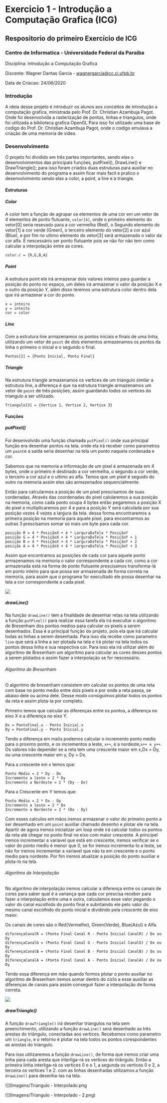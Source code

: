 # Exercicio 1 - Introdução a Computação Grafica (ICG)

## Respositorio do primeiro Exercício de ICG

### Centro de Informatica - Universidade Federal da Paraiba

 Disciplina: Introdução a Computação Grafica

 Discente: Wagner Dantas Garcia - wagnergarcia@cc.ci.ufpb.br

 Data de Criacao: 24/06/2020

### Introdução

A ideia desse projeto é introduzir os alunos aos conceitos de introdução a computação grafica, ministrada pelo Prof. Dr. Christian Azambuja Pagot. Onde foi desenvolvida a rasterização de pontos, linhas e triangulos, onde foi utilizada a biblioteca grafica OpenGL Para isso foi utilizado uma base de codigo do Prof. Dr. Christian Azambuja Pagot, onde o codigo emulava a criação de uma memoria de video.

### Desenvolvimento

  O projeto foi dividido em três partes importantes, sendo elas o desenvolvimentos das principais funções, putPixel(), DrawLine() e DrawTriangle(); para isso foram criados duas estruturas para auxiliar no desenvolvimento do programa e assim ficar mais facil e pratico o desenvolvimento sendo elas a color, a point, a line e a triangle.

#### Estruturas

##### Color

  A color tem a função de agrupar os elementos de uma cor em um vetor de 4 elementos de ponto flutuante, `color[4]`, onde o primeiro elemento do vetor[0] seria resevado para a cor vermelha (Red), o Segundo elemento do vetor[1] a cor verde (Green), o terceiro elemento do vetor[2] a cor azul (Blue), e por fim no ultimo elemento do vetor[3] será armazenado o valor da cor alfa. É nescessário ser ponto flutuante pois se não for não tem como calcular a interpolação entre as cores.

  ``` 
  color.c = {R,G,B,A}
  ```

  
##### Point

  A estrutura point ele irá armazenar dois valores inteiros para guardar a posição do ponto no espaço, um deles irá armazenar o valor da posição X e o outro da posição Y, além disso teremos uma estrutura color dentro dela que irá armazenar a cor do ponto.

``` 
x = inteiro
y = inteito
cor = color
```

##### Line

Com a estrutura line armazenamos os pontos iniciais e finais de uma linha, utilizando um vetor de `point` de dois elementos armazenamos os pontos da linha o primeiro o inicial e o segundo o final.

```
Pontos[2] = {Ponto Inicial, Ponto Final}
```

##### Triangle

Na estrutura triangle armazenamos os vertices de um triangulo similar a estrutura line, a diferença é que na estrutura triangle armazenamos um vetor de `point` de três posições, assim guardando todos os vertices do triangulo a ser utilizado.

```
Triangulo[3] = {Vertice 1, Vertice 2, Vertice 3}
```

#### Funções 

##### putPixel()

Foi desenvolvido uma função chamada `putPixel()` onde sua principal função era desenhar pontos na tela. onde ela irá receber como parametros um `point`e a saida seria desenhar na tela um ponto naquela cordenada e cor.

Sabemos que na memoria a informação de um pixel é armazenada em 4 bytes, onde o primeiro é destinado a cor vermelha, o segundo a cor verde, o terceiro a cor azul e o ultimo ao alfa. Temos que um pixel é seguido do outro na memoria assim eles são armazenados sequencialmente.

Então para calcularmos a posição de um pixel prescisamos de suas cordenadas. Através das coordenadas do pixel calularemos a sua posição na memoria, como cada ponto ocupa 4 bytes então pegaremos a posição X do pixel e multiplicaremos por 4 e para a posição Y será calculada por sua posição vezes 4 vezes a largura da tela. dessa forma encontraremos a primeira posição na memoria para aquele pixel, para encontrarmos as outras 3 prescisamos somar só mais um byte para cada cor. 
``` 
posição R = 4 * PosiçãoX + 4 * LarguraDaTela * PosiçãoY
posição G = 4 * PosiçãoX + 4 * LarguraDaTela * PosiçãoY + 1
posição B = 4 * PosiçãoX + 4 * LarguraDaTela * PosiçãoY + 2
posição A = 4 * PosiçãoX + 4 * LarguraDaTela * PosiçãoY + 3
```
Assim que encontramos as posições de cada cor para aquele ponto armazenamos na memoria o valor correspondente a cada cor, como a cor armazenada está na forma de ponto flutuante prescisamos transforma-lá em ponto inteiro para que possa ser armazenada de forma correta na memoria, para assim que o programa for execultado ele possa desenhar na tela a cor correspondente a cada pixel.

![](Imagens/Pontos.png)

##### drawLine()

Na função `drawLine()` tem a finalidade de desenhar retas na tela utilizando a função `putPixel()` para realizar essa tarefa ela irá execultar o algoritmo de Bresenham dos pontos medios para calcular os pixels a serem desenhados. Essa é a principal função do projeto, pois ela que irá calcular todas as linhas a serem desenhada. Para isso ela recebe como parametro `line` que será a linha a ser plotada na tela e irá plotar na tela todos os pontos dessa linha e sua respectiva cor. Para isso ela irá utilizar além do algoritmo de Bresenham um algoritmo para calcular as cores desses pontos a serem plotados e assim fazer a interpolação se for nescessário. 

###### Algoritmo de Bresenham

O algoritmo de bresenham consistem em calcular os pontos de uma reta com base no ponto medio entre dois pixels e por onde a reta passa, se abaixo dele ou acima dele. Desse modo consiguimos plotar todos os pontos da reta e assim plota-la por completo. 

Primeiro temos que calcular as diferenças entre os pontos, a diferença no eixo X e a diferença no eixo Y. 

```
Dx = PontoFinal.x - Ponto Inicial.x
Dy = PontoFinal.y - Ponto Inicial.y
```

Tendo a diferença em maõs podemos calcular o incremento ponto medio para o proximo ponto, e os incrementos a leste, `x++`, e a nordeste,`x++ e y++`. Os valores irão depender se a reta tem uma crescente maior em x,Dx > Dy, ou uma crescente maior em y, Dy > Dx.

Para a crescente em x temos que:

```
Ponto Médio = 2 * Dy - Dx
Incremento a leste = 2 * Dy
Incremento a Nordeste = 2 * (Dy - Dx)
```

Para a Crescente em Y temos que:

```
Ponto Médio = 2 * Dx - Dy
Incremento a leste = 2 * Dx
Incremento a Nordeste = 2 * (Dx - Dy)
```

Com esses calculos em mãos iremos armazenar o valor do primeiro ponto a ser desenhado em um `point` auxiliar chamado desenho e plotar ele na tela. Apartir de agora iremos inicializar um loop onde irá calcular todos os pontos da reta até chegar no ponto final no eixo com maior crescente. A principel iremos incrementar a variavel que está em crescente, iremos verificar se o valor do ponto medio é menor que 0, se for iremos incrementa-lo a leste, se não for iremos incrementar a variavel que não ta em crescente e o ponto medio para nordeste. Por fim iremos atualizar a posição do ponto auxiliar e plota-lo na tela.

###### Algoritmo de Interpolação

No algoritmo de interpolação iremos calcular a diferença entre os canais de cores para saber qual é a variança que cada cor prescisa receber para fazer a interpolação entre uma e outra, calculamos esse valor pegando o valor do canal escolhido do ponto final e subritaindo ele pelo valor do mesmo canal escolhido do ponto inicial e dividindo pela crescente de eixo maior.

Os canais de cores são o Red(Vermelho), Green(Verde), Blue(Azul) e Alfa.

``` 
diferençaCanalR = (Ponto Final Canal R - Ponto Inicial CanalR) / Dx ou Dy
diferençaCanalG = (Ponto Final Canal G - Ponto Inicial CanalG) / Dx ou Dy
diferençaCanalB = (Ponto Final Canal B - Ponto Inicial CanalB) / Dx ou Dy
diferençaCanalA = (Ponto Final Canal A - Ponto Inicial CanalA) / Dx ou Dy
```

Tendo essa diferença em mão quando formos plotar o ponto auxiliar no algoritmo de Bresenham iremos somar dentro do ciclo a esse auxiliar as diferenças de canais para assim conseguir fazer a interpolação de forma correta.

![](Imagens/Linhas.png)

##### drawTriangle()

A função `drawTriangle()` irá desenhar triangulos na tela sem preenchimento, utilizando a função `drawLine()` será desenhado as três arestas do triângulo, conectadas aos vertices. Recebemos como parametro um `triangle`, e o retorno é plotar na tela todos os pontos corespondentes as arestas do triangulo.

Para isso utilizaremos a função `drawLine()`, de forma que iremos criar uma linha para cada aresta que interliga-rá os vertices do triângulo. Então a primeira linha interliga-rá os vertices 0 e o 1, a segunda os vertices 0 e 2, a terceira os vertices 1 e 2. com as linhas desenhadas utilizamos a função `drawLine()` para desenha-las na tela.

![](Imagens/Triangulo - Interpolado.png

![](Imagens/Triangulo - Interpolado - 2.png)

